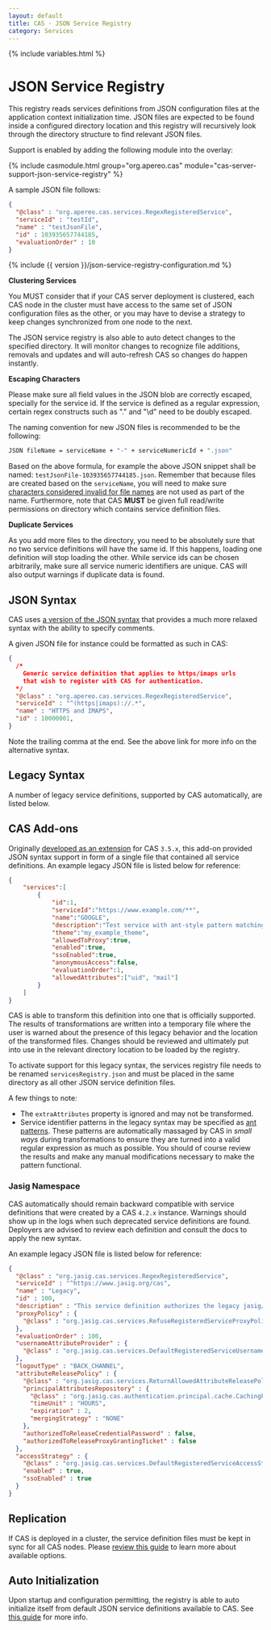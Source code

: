```yaml
---
layout: default
title: CAS - JSON Service Registry
category: Services
---
```


{% include variables.html %}

# JSON Service Registry

This registry reads services definitions from JSON configuration files at the application context initialization time.
JSON files are expected to be found inside a configured directory location and this registry will recursively look through the directory structure to find relevant JSON files.

Support is enabled by adding the following module into the overlay:

{% include casmodule.html group="org.apereo.cas" module="cas-server-support-json-service-registry" %}

A sample JSON file follows:

```json
{
  "@class" : "org.apereo.cas.services.RegexRegisteredService",
  "serviceId" : "testId",
  "name" : "testJsonFile",
  "id" : 103935657744185,
  "evaluationOrder" : 10
}
```

{% include {{ version }}/json-service-registry-configuration.md %}

<div class="alert alert-warning"><strong>Clustering Services</strong><p>
You MUST consider that if your CAS server deployment is clustered, each CAS node in the cluster must have
access to the same set of JSON configuration files as the other, or you may have to devise a strategy to keep
changes synchronized from one node to the next.
</p></div>

The JSON service registry is also able to auto detect changes to the specified directory. It will monitor changes to recognize
file additions, removals and updates and will auto-refresh CAS so changes do happen instantly.

<div class="alert alert-info"><strong>Escaping Characters</strong><p>
Please make sure all field values in the JSON blob are correctly escaped, specially for the service id. If the service is defined as a regular expression, certain regex constructs such as "." and "\d" need to be doubly escaped.
</p></div>

The naming convention for new JSON files is recommended to be the following:

```bash
JSON fileName = serviceName + "-" + serviceNumericId + ".json"
```

Based on the above formula, for example the above JSON snippet shall be named: `testJsonFile-103935657744185.json`. Remember that because files are created based on the `serviceName`, you will need to make sure [characters considered invalid for file names](https://en.wikipedia.org/wiki/Filename#Reserved_characters_and_words) are not used as part of the name. Furthermore, note that CAS **MUST** be given full read/write permissions on directory which contains service definition files.

<div class="alert alert-warning"><strong>Duplicate Services</strong><p>
As you add more files to the directory, you need to be absolutely sure that no two service definitions
will have the same id. If this happens, loading one definition will stop loading the other. While service ids
can be chosen arbitrarily, make sure all service numeric identifiers are unique. CAS will also output warnings
if duplicate data is found.
</p></div>

## JSON Syntax

CAS uses [a version of the JSON syntax](http://hjson.org/) that provides a much more relaxed
syntax with the ability to specify comments.

A given JSON file for instance could be formatted as such in CAS:

```json
{
  /*
    Generic service definition that applies to https/imaps urls
    that wish to register with CAS for authentication.
  */
  "@class" : "org.apereo.cas.services.RegexRegisteredService",
  "serviceId" : "^(https|imaps)://.*",
  "name" : "HTTPS and IMAPS",
  "id" : 10000001,
}
```

Note the trailing comma at the end. See the above link for more info on the alternative syntax.

## Legacy Syntax

A number of legacy service definitions, supported by CAS automatically, are listed below.

## CAS Add-ons

Originally [developed as an extension](https://github.com/Unicon/cas-addons/wiki/Configuring-JSON-Service-Registry) for CAS `3.5.x`, this add-on provided JSON syntax support in form of a single file that contained all service definitions. An example legacy JSON file is listed below for reference:

```json
{
    "services":[
        {
            "id":1,
            "serviceId":"https://www.example.com/**",
            "name":"GOOGLE",
            "description":"Test service with ant-style pattern matching",
            "theme":"my_example_theme",
            "allowedToProxy":true,
            "enabled":true,
            "ssoEnabled":true,
            "anonymousAccess":false,
            "evaluationOrder":1,
            "allowedAttributes":["uid", "mail"]
        }
    ]
}
```

CAS is able to transform this definition into one that is officially supported. The results of transformations are written into a temporary file where the user is warned about the presence of this legacy behavior and the location of the transformed files. Changes should be reviewed and ultimately put into use in the relevant directory location to be loaded by the registry.

To activate support for this legacy syntax, the services registry file needs to be renamed `servicesRegistry.json` and must be placed in the same directory 
as all other JSON service definition files.

A few things to note:

- The `extraAttributes` property is ignored and may not be transformed.
- Service identifier patterns in the legacy syntax may be specified as [ant patterns](https://docs.spring.io/spring-framework/docs/current/javadoc-api/org/springframework/util/AntPathMatcher.html). These patterns are automatically massaged by CAS in *small ways* during transformations to ensure they are turned into a valid regular expression as much as possible. You should of course review the results and make any manual modifications necessary to make the pattern functional.

### Jasig Namespace

CAS automatically should remain backward compatible with service definitions
that were created by a CAS `4.2.x` instance. Warnings should show up in the logs
when such deprecated service definitions are found. Deployers are advised to review each definition
and consult the docs to apply the new syntax.

An example legacy JSON file is listed below for reference:

```json
{
  "@class" : "org.jasig.cas.services.RegexRegisteredService",
  "serviceId" : "^https://www.jasig.org/cas",
  "name" : "Legacy",
  "id" : 100,
  "description" : "This service definition authorizes the legacy jasig/cas URL. It is solely here to demonstrate service backwards-compatibility",
  "proxyPolicy" : {
    "@class" : "org.jasig.cas.services.RefuseRegisteredServiceProxyPolicy"
  },
  "evaluationOrder" : 100,
  "usernameAttributeProvider" : {
    "@class" : "org.jasig.cas.services.DefaultRegisteredServiceUsernameProvider"
  },
  "logoutType" : "BACK_CHANNEL",
  "attributeReleasePolicy" : {
    "@class" : "org.jasig.cas.services.ReturnAllowedAttributeReleasePolicy",
    "principalAttributesRepository" : {
      "@class" : "org.jasig.cas.authentication.principal.cache.CachingPrincipalAttributesRepository",
      "timeUnit" : "HOURS",
      "expiration" : 2,
      "mergingStrategy" : "NONE"
    },
    "authorizedToReleaseCredentialPassword" : false,
    "authorizedToReleaseProxyGrantingTicket" : false
  },
  "accessStrategy" : {
    "@class" : "org.jasig.cas.services.DefaultRegisteredServiceAccessStrategy",
    "enabled" : true,
    "ssoEnabled" : true
  }
}
```

## Replication

If CAS is deployed in a cluster, the service definition files must be kept in sync for all CAS nodes. Please [review this guide](Configuring-Service-Replication.html) to learn more about available options.

## Auto Initialization

Upon startup and configuration permitting, the registry is able to auto initialize itself from default JSON service definitions available to CAS. See [this guide](AutoInitialization-Service-Management.html) for more info.
